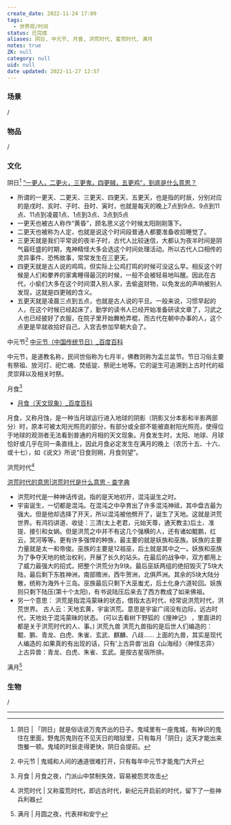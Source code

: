 ```yaml
---
create_date: 2022-11-24 17:09
tags:
  - 世界观/时间
status: 已完成
aliases: 阴日, 中元节, 月食, 洪荒时代, 蛮荒时代, 满月
notes: true
ZK: null
category: null
uid: null
date updated: 2022-11-27 12:57
---
```


### 场景

/

### 物品

/

### 文化

阴日[^1]
[“一更人，二更火，三更鬼，四更贼，五更鸡”，到底是什么意思？](https://baijiahao.baidu.com/s?id=1683079307686007693&wfr=spider&for=pc)

- 所谓的一更天、二更天、三更天、四更天、五更天，也是指的时辰，分别对应的是戌时、亥时、子时、丑时、寅时，也就是每天的晚上7点到9点、9点到11点、11点到凌晨1点、1点到3点、3点到5点
- 一更天也被古人称作“黄昏”，顾名思义这个时候太阳刚刚落下。
- 二更天也被称为人定，也就是说这个时间段普通人都要准备收拾睡觉了。
- 三更天就是我们平常说的夜半子时，古代人比较迷信，大都认为夜半时间是阴气最旺盛的时期，鬼神精怪大多会选这个时间处理活动。所以古代人口相传的灵异事件、恐怖故事，常常发生在三更天。
- 四更天就是古人说的鸡鸣，但实际上公鸡打鸣的时候可没这么早。相反这个时候是人们和豢养的家禽睡得最沉的时候，一般不会被轻易地叫醒。因此在古代，小偷们大多在这个时间潜入别人家，去偷盗财物，以免发出的声响被别人发现，这就是四更贼的含义。
- 五更天就是凌晨三点到五点，也就是古人说的平旦。一般来说，习惯早起的人，在这个时候已经起床了，勤学的读书人已经开始准备研读文章了，习武之人也已经披好了衣服，在院子里开始舞枪弄棍，而古代在朝中办事的人，这个点更是早就收拾好自己，入宫去参加早朝大会了。

中元节[^2]
[中元节（中国传统节日）_百度百科](https://baike.baidu.com/item/%E4%B8%AD%E5%85%83%E8%8A%82/22411?fr=aladdin)

中元节，是道教名称，民间世俗称为七月半，佛教则称为盂兰盆节。节日习俗主要有祭祖、放河灯、祀亡魂、焚纸锭、祭祀土地等。它的诞生可追溯到上古时代的祖灵崇拜以及相关时祭。

月食[^3]

- [月食（天文现象）_百度百科](https://baike.baidu.com/item/%E6%9C%88%E9%A3%9F/10925198?fr=aladdin)

月食，又称月蚀，是一种当月球运行进入地球的阴影（阴影又分本影和半影两部分）时，原本可被太阳光照亮的部分，有部分或全部不能被直射阳光照亮，使得位于地球的观测者无法看到普通的月相的天文现象。月食发生时，太阳、地球、月球恰好或几乎在同一条直线上，因此月食必定发生在满月的晚上（农历十五、十六、或十七），如《说文》所说“日食则朔，月食则望”。

洪荒时代[^4]

[洪荒时代的意思|洪荒时代是什么意思 - 查字典](https://www.chazidian.com/r_ci_36a130b4fc95702b2568d129d38867a5/)

- 洪荒时代是一种神话传说。指的是天地初开，混沌诞生之时。
- 宇宙诞生，一切都是混沌。在混沌之中孕育出了许多混沌神祗，其中盘古最为强大。但是他却选择了开天，所以混沌被他劈开了，诞生了天地。这就是洪荒世界。有鸿钧讲道、收徒：三清(太上老君，元始天尊，通天教主)后土、准提、接引和女娲。但是洪荒之中并不有这几个强横的人，还有诸如鲲鹏，红云，冥河等等。更有许多强悍的种族，最主要的就是妖族和巫族。妖族的主要力量就是太一和帝俊。巫族的主要是12祖巫，后土就是其中之一。妖族和巫族为了争夺天地的统治权利，开展了长久的站头。在最后的战争中，双方都用上了威力最强大的招式，把整个洪荒分为9块。最后巫妖两组的绝招毁灭了5块大陆，最后剩下东胜神洲，南部赡洲，西牛贺洲，北俱芦洲。其余的5块大陆分散，统称为海外十三岛。巫族最后只剩下大巫蚩尤，后土化身六道轮回。妖族则只剩下陆压(第十个太阳)，有书说陆压后来去了西方教成了如来佛祖。
- 另一个意思： 洪荒是指混沌蒙昧的状态，借指太古时代，经常说洪荒时代，洪荒世界。 古人云：天地玄黄，宇宙洪荒。意思是宇宙广阔没有边际，远古时代，天地处于混沌蒙昧的状态。 (可以去看树下野狐的《搜神记》 ，里面讲的都是关于洪荒时代的人、事。) 洪荒九兽 洪荒九兽指的是后世人们编造的：鲲、鹏、青龙、白虎、朱雀、玄武、麒麟、八歧…… 上面的九兽，其实是现代人编造的.如果真的有出现的话，只有‘上古异兽’出自《山海经》〈神怪志异〉 上古异兽：青龙、白虎、朱雀、玄武。是按古星宿所排。

满月[^5]

### 生物

/

---

[^1]: 阴日 | 「阴日」就是俗话说万鬼齐出的日子。鬼域里有一座鬼城，有神识的鬼住在里面，野鬼厉鬼则在不见天日的暗狱里，只有每月「阴日」这天才能出来饱餐一顿。鬼域的时辰走得更快，阴日会提前。
[^2]: 中元节 | 鬼城和人间的通道很难打开，只有每年中元节才能鬼门大开
[^3]: 月食 | 月食之夜，门派山中禁制失效，容易被怨灵攻击
[^4]: 洪荒时代 | 又称蛮荒时代，即远古时代，新纪元开启前的时代，留下了一些神兵利器
[^5]: 满月 | 月圆之夜，代表祥和安宁